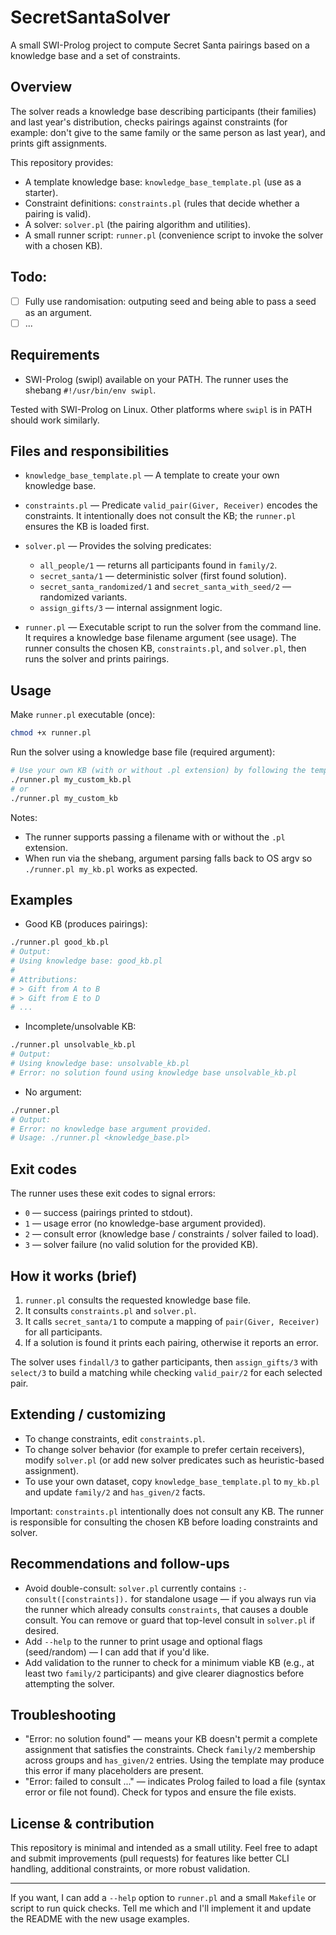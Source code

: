 # SecretSantaSolver

A small SWI-Prolog project to compute Secret Santa pairings based on a knowledge base and a set of constraints.

## Overview

The solver reads a knowledge base describing participants (their families) and last year's distribution, checks pairings against constraints (for example: don't give to the same family or the same person as last year), and prints gift assignments.

This repository provides:

- A template knowledge base: `knowledge_base_template.pl` (use as a starter).
- Constraint definitions: `constraints.pl` (rules that decide whether a pairing is valid).
- A solver: `solver.pl` (the pairing algorithm and utilities).
- A small runner script: `runner.pl` (convenience script to invoke the solver with a chosen KB).

## Todo:
- [ ] Fully use randomisation: outputing seed and being able to pass a seed as an argument.
- [ ] ...

## Requirements

- SWI-Prolog (swipl) available on your PATH. The runner uses the shebang `#!/usr/bin/env swipl`.

Tested with SWI-Prolog on Linux. Other platforms where `swipl` is in PATH should work similarly.

## Files and responsibilities
- `knowledge_base_template.pl` — A template to create your own knowledge base.
- `constraints.pl` — Predicate `valid_pair(Giver, Receiver)` encodes the constraints. It intentionally does not consult the KB; the `runner.pl` ensures the KB is loaded first.
- `solver.pl` — Provides the solving predicates:
  - `all_people/1` — returns all participants found in `family/2`.
  - `secret_santa/1` — deterministic solver (first found solution).
  - `secret_santa_randomized/1` and `secret_santa_with_seed/2` — randomized variants.
  - `assign_gifts/3` — internal assignment logic.

- `runner.pl` — Executable script to run the solver from the command line. It requires a knowledge base filename argument (see usage). The runner consults the chosen KB, `constraints.pl`, and `solver.pl`, then runs the solver and prints pairings.

## Usage

Make `runner.pl` executable (once):

```bash
chmod +x runner.pl
```

Run the solver using a knowledge base file (required argument):

```bash
# Use your own KB (with or without .pl extension) by following the template
./runner.pl my_custom_kb.pl
# or
./runner.pl my_custom_kb
```

Notes:
- The runner supports passing a filename with or without the `.pl` extension.
- When run via the shebang, argument parsing falls back to OS argv so `./runner.pl my_kb.pl` works as expected.

## Examples

- Good KB (produces pairings):

```bash
./runner.pl good_kb.pl
# Output:
# Using knowledge base: good_kb.pl
# 
# Attributions:
# > Gift from A to B
# > Gift from E to D
# ...
```

- Incomplete/unsolvable KB:

```bash
./runner.pl unsolvable_kb.pl
# Output:
# Using knowledge base: unsolvable_kb.pl
# Error: no solution found using knowledge base unsolvable_kb.pl
```

- No argument:

```bash
./runner.pl
# Output:
# Error: no knowledge base argument provided.
# Usage: ./runner.pl <knowledge_base.pl>
```

## Exit codes

The runner uses these exit codes to signal errors:
- `0` — success (pairings printed to stdout).
- `1` — usage error (no knowledge-base argument provided).
- `2` — consult error (knowledge base / constraints / solver failed to load).
- `3` — solver failure (no valid solution for the provided KB).

## How it works (brief)

1. `runner.pl` consults the requested knowledge base file.
2. It consults `constraints.pl` and `solver.pl`.
3. It calls `secret_santa/1` to compute a mapping of `pair(Giver, Receiver)` for all participants.
4. If a solution is found it prints each pairing, otherwise it reports an error.

The solver uses `findall/3` to gather participants, then `assign_gifts/3` with `select/3` to build a matching while checking `valid_pair/2` for each selected pair.

## Extending / customizing

- To change constraints, edit `constraints.pl`.
- To change solver behavior (for example to prefer certain receivers), modify `solver.pl` (or add new solver predicates such as heuristic-based assignment).
- To use your own dataset, copy `knowledge_base_template.pl` to `my_kb.pl` and update `family/2` and `has_given/2` facts.

Important: `constraints.pl` intentionally does not consult any KB. The runner is responsible for consulting the chosen KB before loading constraints and solver.

## Recommendations and follow-ups

- Avoid double-consult: `solver.pl` currently contains `:- consult([constraints]).` for standalone usage — if you always run via the runner which already consults `constraints`, that causes a double consult. You can remove or guard that top-level consult in `solver.pl` if desired.
- Add `--help` to the runner to print usage and optional flags (seed/random) — I can add that if you'd like.
- Add validation to the runner to check for a minimum viable KB (e.g., at least two `family/2` participants) and give clearer diagnostics before attempting the solver.

## Troubleshooting

- "Error: no solution found" — means your KB doesn't permit a complete assignment that satisfies the constraints. Check `family/2` membership across groups and `has_given/2` entries. Using the template may produce this error if many placeholders are present.
- "Error: failed to consult ..." — indicates Prolog failed to load a file (syntax error or file not found). Check for typos and ensure the file exists.

## License & contribution

This repository is minimal and intended as a small utility. Feel free to adapt and submit improvements (pull requests) for features like better CLI handling, additional constraints, or more robust validation.

---

If you want, I can add a `--help` option to `runner.pl` and a small `Makefile` or script to run quick checks. Tell me which and I'll implement it and update the README with the new usage examples.